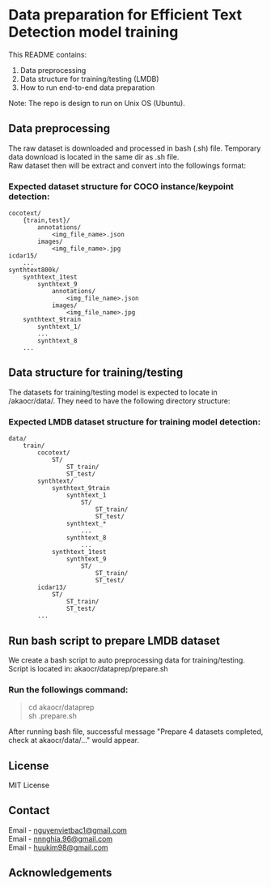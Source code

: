 # Data preparation for Efficient Text Detection model training
This README contains:
1. Data preprocessing
2. Data structure for training/testing (LMDB)
3. How to run end-to-end data preparation <br>

Note: The repo is design to run on Unix OS (Ubuntu).
<!-- DATA PREPROCESSING -->
## Data preprocessing
The raw dataset is downloaded and processed in bash (.sh) file. Temporary data download is located in the same dir as .sh file. <br>
Raw dataset then will be extract and convert into the followings format:
### Expected dataset structure for COCO instance/keypoint detection:

```
cocotext/
    {train,test}/
        annotations/
            <img_file_name>.json
        images/
            <img_file_name>.jpg
icdar15/
    ...
synthtext800k/
    synthtext_1test
        synthtext_9
            annotations/
                <img_file_name>.json
            images/
                <img_file_name>.jpg
    synthtext_9train
        synthtext_1/
        ...
        synthtext_8
    ...
```
<!-- DATA STRUCTURE FOR TRAINING/TESTING-->
## Data structure for training/testing
The datasets for training/testing model is expected to locate in /akaocr/data/. They need to have the following directory structure: <br>
### Expected LMDB dataset structure for training model detection:
```
data/
    train/
        cocotext/
            ST/
                ST_train/
                ST_test/
        synthtext/
            synthtext_9train
                synthtext_1
                    ST/
                        ST_train/
                        ST_test/
                synthtext_*
                    ...
                synthtext_8
                    ...
            synthtext_1test
                synthtext_9
                    ST/
                        ST_train/
                        ST_test/
        icdar13/
            ST/
                ST_train/
                ST_test/
        ...
```
<!-- RUN BASH SCRIPT TO PREPARE LMDB DATASET-->
## Run bash script to prepare LMDB dataset
We create a bash script to auto preprocessing data for training/testing. Script is located in: akaocr/dataprep/prepare.sh<br>
### Run the followings command: <br>
>cd akaocr/dataprep <br>
>sh .prepare.sh <br>

After running bash file, successful message "Prepare 4 datasets completed, check at akaocr/data/..." would appear.

<!-- LICENSE -->
## License
MIT License

<!-- CONTACT -->
## Contact

Email - [nguyenvietbac1@gmail.com](nguyenvietbac1@gmail.com) <br>
Email - [nnnghia.96@gmail.com](nnnghia.96@gmail.com) <br>
Email - [huukim98@gmail.com](huukim98@gmail.com)



<!-- ACKNOWLEDGEMENTS -->
## Acknowledgements